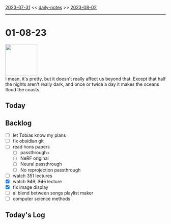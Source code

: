 [2023-07-31](daily_notes/2023-07-31) << [daily-notes](notes/daily-notes.md) >> [2023-08-02](daily_notes/2023-08-02)

---
# 01-08-23
<img src='https://imgs.xkcd.com/comics/moon.png' height=100>
<br>I mean, it's pretty, but it doesn't really affect us beyond that. Except that half the nights aren't really dark, and once or twice a day it makes the oceans flood the coasts.

## Today


## Backlog

- [ ] let Tobias know my plans
- [ ] fix obsidian git
- [ ] read hons papers
	- [ ] passthrough+
	- [ ] NeRF original
	- [ ] Neural passthrough
	- [ ] No reprojection passthrough
- [ ] watch 351 lectures
- [x] watch ~~343~~, ~~345~~ lecture
- [x] fix image display
- [ ] ai blend between songs playlist maker
- [ ] computer science methods

## Today's Log
